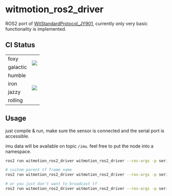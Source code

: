 # witmotion_ros2_driver

ROS2 port of [WitStandardProtocol_JY901](https://github.com/WITMOTION/WitStandardProtocol_JY901/), currently only very basic functionality is implemented.

## CI Status

<table>
<tr>
<td>foxy</td>
<td rowspan=2>
    <a href="https://github.com/lunarifish/witmotion_ros2_driver/actions/workflows/build_eol.yaml">
        <img src="https://github.com/lunarifish/witmotion_ros2_driver/actions/workflows/build_eol.yaml/badge.svg">
    </a>
</td>
</tr>
<tr>
<td>galactic</td>
</tr>
<tr>
<td>humble</td>
<td rowspan=4>
    <a href="https://github.com/lunarifish/witmotion_ros2_driver/actions/workflows/build.yaml">
        <img src="https://github.com/lunarifish/witmotion_ros2_driver/actions/workflows/build.yaml/badge.svg">
    </a>
</td>
</tr>
<tr>
<td>iron</td>
</tr>
<tr>
<td>jazzy</td>
</tr>
<tr>
<td>rolling</td>
</tr>
</table>

## Usage

just compile & run, make sure the sensor is connected and the serial port is accessible.

imu data will be available on topic `/imu`. feel free to put the node into a namespace.

```bash
ros2 run witmotion_ros2_driver witmotion_ros2_driver --ros-args -p serial_port:=/dev/ttyUSB0

# custom parent tf frame name
ros2 run witmotion_ros2_driver witmotion_ros2_driver --ros-args -p serial_port:=/dev/ttyUSB0 -p parent_frame:=base_link

# or you just don't want to broadcast tf
ros2 run witmotion_ros2_driver witmotion_ros2_driver --ros-args -p serial_port:=/dev/ttyUSB0 -p broadcast_tf:=false
```
